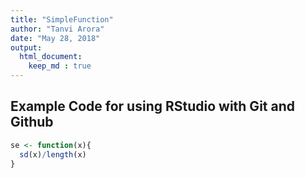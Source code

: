 ```yaml
---
title: "SimpleFunction"
author: "Tanvi Arora"
date: "May 28, 2018"
output: 
  html_document:
    keep_md : true
---
```




## Example Code for using RStudio with Git and Github


```r
se <- function(x){
  sd(x)/length(x)
}
```
